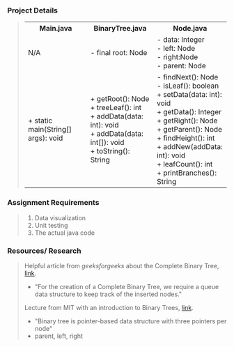 ### Project Details
> <table>
>   <tr>
>     <th>Main.java</th>
>     <th>BinaryTree.java</th>
>     <th>Node.java</th>
>   </tr>
>   <tr style="horizontal-align:top">
>     <td>N/A</td>
>     <td>- final root: Node</td>
>     <td>- data: Integer<br>- left: Node<br>- right:Node<br>- parent: Node</td>
>   </tr>
>   <tr style="horizontal-align:top">
>     <td>+ static main(String[] args): void</td>
>     <td>+ getRoot(): Node<br>+ treeLeaf(): int<br>+ addData(data: int): void<br>+ addData(data: int[]): void<br>+ toString(): String</td>
>     <td>- findNext(): Node<br>- isLeaf(): boolean<br>+ setData(data: int): void<br>+ getData(): Integer<br>+ getRight(): Node<br>+ getParent(): Node<br>+ findHeight(): int<br>+ addNew(addData: int): void<br>+ leafCount(): int<br>+ printBranches(): String</td>
>   </tr>
> </table>

### Assignment Requirements
> 1. Data visualization 
> 2. Unit testing
> 3. The actual java code

### Resources/ Research
> <p>Helpful article from <i>geeksforgeeks</i> about the Complete Binary Tree, 
> <a href="https://www.geeksforgeeks.org/complete-binary-tree/">link</a>.</p>
> 
>  - "For the creation of a Complete Binary Tree, we require a queue data structure to keep track of the inserted nodes."
> <p>Lecture from MIT with an introduction to Binary Trees, <a href="https://ocw.mit.edu/courses/6-006-introduction-to-algorithms-spring-2020/376714cc85c6c784d90eec9c575ec027_MIT6_006S20_lec6.pdf">link</a>.</p>
> 
>  - "Binary tree is pointer-based data structure with three pointers per node"
>  - parent, left, right
